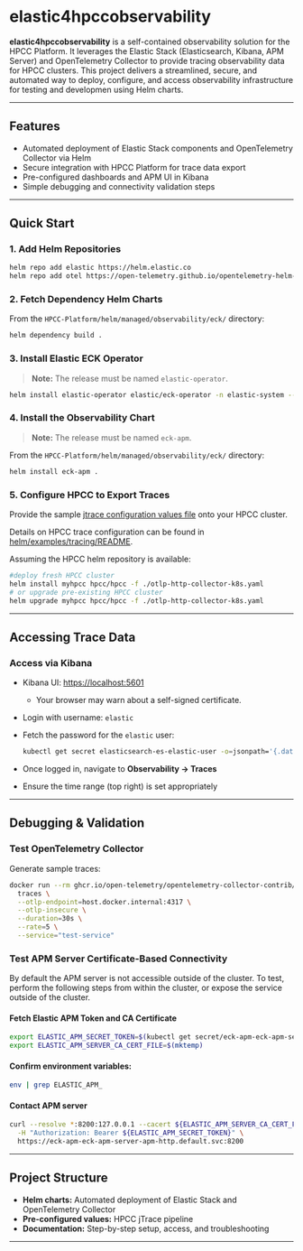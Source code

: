 # elastic4hpccobservability

**elastic4hpccobservability** is a self-contained observability solution for the HPCC Platform. It leverages the Elastic Stack (Elasticsearch, Kibana, APM Server) and OpenTelemetry Collector to provide tracing observability data for HPCC clusters. This project delivers a streamlined, secure, and automated way to deploy, configure, and access observability infrastructure for testing and developmen using Helm charts.

---

## Features

- Automated deployment of Elastic Stack components and OpenTelemetry Collector via Helm
- Secure integration with HPCC Platform for trace data export
- Pre-configured dashboards and APM UI in Kibana
- Simple debugging and connectivity validation steps

---

## Quick Start

### 1. Add Helm Repositories

```sh
helm repo add elastic https://helm.elastic.co
helm repo add otel https://open-telemetry.github.io/opentelemetry-helm-charts
```

### 2. Fetch Dependency Helm Charts

From the `HPCC-Platform/helm/managed/observability/eck/` directory:

```sh
helm dependency build .
```

### 3. Install Elastic ECK Operator

> **Note:** The release must be named `elastic-operator`.

```sh
helm install elastic-operator elastic/eck-operator -n elastic-system --create-namespace
```
### 4. Install the Observability Chart

> **Note:** The release must be named `eck-apm`.


From the `HPCC-Platform/helm/managed/observability/eck/` directory:

```sh
helm install eck-apm .
```

### 5. Configure HPCC to Export Traces

Provide the sample [jtrace configuration values file](./otlp-http-collector-k8s.yaml) onto your HPCC cluster.

Details on HPCC trace configuration can be found in [helm/examples/tracing/README](../../../../examples/tracing/README).

Assuming the HPCC helm repository is available:
```sh
#deploy fresh HPCC cluster
helm install myhpcc hpcc/hpcc -f ./otlp-http-collector-k8s.yaml
# or upgrade pre-existing HPCC cluster
helm upgrade myhpcc hpcc/hpcc -f ./otlp-http-collector-k8s.yaml
```

---

## Accessing Trace Data

### Access via Kibana

- Kibana UI: [https://localhost:5601](https://localhost:5601)
    - Your browser may warn about a self-signed certificate.
- Login with username: `elastic`
- Fetch the password for the `elastic` user:

    ```sh
    kubectl get secret elasticsearch-es-elastic-user -o=jsonpath='{.data.elastic}' | base64 --decode; echo
    ```

- Once logged in, navigate to **Observability → Traces**
- Ensure the time range (top right) is set appropriately

---

## Debugging & Validation

### Test OpenTelemetry Collector

Generate sample traces:

```sh
docker run --rm ghcr.io/open-telemetry/opentelemetry-collector-contrib/telemetrygen:latest \
  traces \
  --otlp-endpoint=host.docker.internal:4317 \
  --otlp-insecure \
  --duration=30s \
  --rate=5 \
  --service="test-service"
```

### Test APM Server Certificate-Based Connectivity
By default the APM server is not accessible outside of the cluster. To test, perform the following steps from within the cluster, or expose the service outside of the cluster.

#### Fetch Elastic APM Token and CA Certificate

```sh
export ELASTIC_APM_SECRET_TOKEN=$(kubectl get secret/eck-apm-eck-apm-server-apm-token --template '{{index .data "secret-token"}}' | base64 -d)
export ELASTIC_APM_SERVER_CA_CERT_FILE=$(mktemp)
```

#### Confirm environment variables:

```sh
env | grep ELASTIC_APM_
```

#### Contact APM server

```sh
curl --resolve *:8200:127.0.0.1 --cacert ${ELASTIC_APM_SERVER_CA_CERT_FILE} \
  -H "Authorization: Bearer ${ELASTIC_APM_SECRET_TOKEN}" \
  https://eck-apm-eck-apm-server-apm-http.default.svc:8200
```

---

## Project Structure

- **Helm charts:** Automated deployment of Elastic Stack and OpenTelemetry Collector
- **Pre-configured values:** HPCC jTrace pipeline
- **Documentation:** Step-by-step setup, access, and troubleshooting

---
